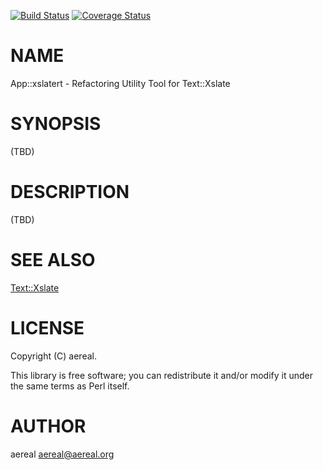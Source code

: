 [![Build Status](https://travis-ci.org/aereal/App-xslatert.svg?branch=master)](https://travis-ci.org/aereal/App-xslatert) [![Coverage Status](https://img.shields.io/coveralls/aereal/App-xslatert/master.svg?style=flat)](https://coveralls.io/r/aereal/App-xslatert?branch=master)
# NAME

App::xslatert - Refactoring Utility Tool for Text::Xslate

# SYNOPSIS

(TBD)

# DESCRIPTION

(TBD)

# SEE ALSO

[Text::Xslate](https://metacpan.org/pod/Text::Xslate)

# LICENSE

Copyright (C) aereal.

This library is free software; you can redistribute it and/or modify
it under the same terms as Perl itself.

# AUTHOR

aereal <aereal@aereal.org>
